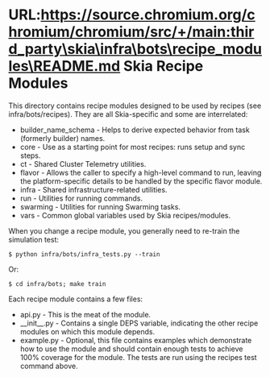 URL:https://source.chromium.org/chromium/chromium/src/+/main:third_party\skia\infra\bots\recipe_modules\README.md
Skia Recipe Modules
===================

This directory contains recipe modules designed to be used by recipes (see
infra/bots/recipes). They are all Skia-specific and some are interrelated:

  * builder_name_schema - Helps to derive expected behavior from task (formerly
      builder) names.
  * core - Use as a starting point for most recipes: runs setup and sync steps.
  * ct - Shared Cluster Telemetry utilities.
  * flavor - Allows the caller to specify a high-level command to run, leaving
      the platform-specific details to be handled by the specific flavor
      module.
  * infra - Shared infrastructure-related utilities.
  * run - Utilities for running commands.
  * swarming - Utilities for running Swarming tasks.
  * vars - Common global variables used by Skia recipes/modules.

When you change a recipe module, you generally need to re-train the simulation
test:

	$ python infra/bots/infra_tests.py --train

Or:

	$ cd infra/bots; make train

Each recipe module contains a few files:

  * api.py - This is the meat of the module.
  * \_\_init\_\_.py - Contains a single DEPS variable, indicating the other
      recipe modules on which this module depends.
  * example.py - Optional, this file contains examples which demonstrate how to
      use the module and should contain enough tests to achieve 100% coverage
      for the module. The tests are run using the recipes test command above.
